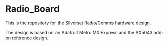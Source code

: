 # Radio_Board

This is the repository for the Silversat Radio/Comms hardware design.

The design is based on an Adafruit Metro M0 Express and the AX5043 add-on reference design.

